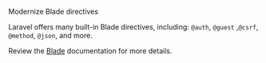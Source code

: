 Modernize Blade directives

Laravel offers many built-in Blade directives, including: `@auth`, `@guest` ,`@csrf`, `@method`, `@json`, and more.

Review the [Blade][1] documentation for more details.

[1]: https://laravel.com/docs/blade
